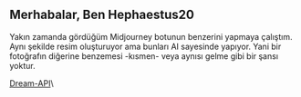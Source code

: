 ## Merhabalar, Ben Hephaestus20
Yakın zamanda gördüğüm Midjourney botunun benzerini yapmaya çalıştım. Aynı şekilde resim oluşturuyor ama bunları AI sayesinde yapıyor. Yani bir fotoğrafın diğerine benzemesi -kısmen- veya aynısı gelme gibi bir şansı yoktur. 

[Dream-API](https://github.com/cdgco/dream-api)\
